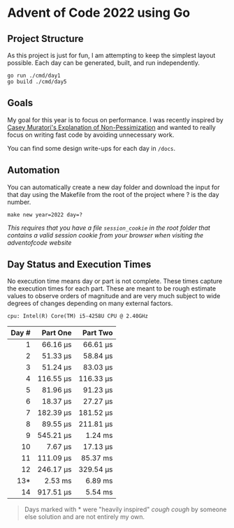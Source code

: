 # Advent of Code 2022 using Go

## Project Structure
As this project is just for fun, I am attempting to keep the simplest layout possible. Each day can be generated,
built, and run independently. 

```shell
go run ./cmd/day1
go build ./cmd/day5
```

## Goals 
My goal for this year is to focus on performance. I was recently inspired by
[Casey Muratori's Explanation of Non-Pessimization](https://www.youtube.com/watch?v=pgoetgxecw8) and wanted to really
focus on writing fast code by avoiding unnecessary work. 

You can find some design write-ups for each day in `/docs`.

## Automation
You can automatically create a new day folder and download the input for that day using
the Makefile from the root of the project where ? is the day number.

```shell
make new year=2022 day=?
```

*This requires that you have a file `session_cookie` in the root folder that contains a valid session cookie
from your browser when visiting the adventofcode website*

## Day Status and Execution Times
No execution time means day or part is not complete. These times capture the execution times
for each part. These are meant to be rough estimate values to observe orders of magnitude and
are very much subject to wide degrees of changes depending on many external factors.

`cpu: Intel(R) Core(TM) i5-4258U CPU @ 2.40GHz`

| Day # |   Part One  |  Part Two   | 
| ----: |   -------:  |   -------:  | 
| 1     |   66.16 µs  |   66.61 µs  | 
| 2     |   51.33 µs  |   58.84 µs  |
| 3     |   51.24 µs  |   83.03 µs  |
| 4     |  116.55 µs  |  116.33 µs  |
| 5     |   81.96 µs  |   91.23 µs  |
| 6     |   18.37 µs  |   27.27 µs  |
| 7     |  182.39 µs  |  181.52 µs  |
| 8     |   89.55 µs  |  211.81 µs  |
| 9     |  545.21 µs  |    1.24 ms  |
| 10    |    7.67 µs  |   17.13 µs  |
| 11    |  111.09 µs  |   85.37 ms  |
| 12    |  246.17 µs  |  329.54 µs  |
| 13*   |    2.53 ms  |    6.89 ms  |
| 14    |  917.51 µs  |    5.54 ms  |

> Days marked with * were "heavily inspired" *cough cough* by someone else solution and are not entirely my own.